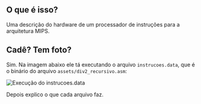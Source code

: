 ## O que é isso?

Uma descrição do hardware de um processador de instruções para a arquitetura MIPS.

## Cadê? Tem foto?

Sim. Na imagem abaixo ele tá executando o arquivo `instrucoes.data`, que é o binário do arquivo `assets/div2_recursivo.asm`:

![Execução do instrucoes.data](assets/div_recursive.png)

Depois explico o que cada arquivo faz.
